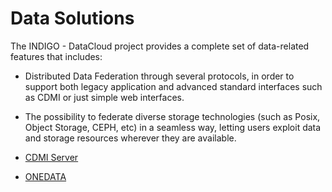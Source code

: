 # Data Solutions

The INDIGO - DataCloud project  provides a complete set of data-related features that includes: 
* Distributed Data Federation through several protocols, in order to support both legacy application and advanced standard interfaces such as CDMI or just simple web interfaces.
* The possibility to federate diverse storage technologies (such as Posix, Object Storage, CEPH, etc) in a seamless way, letting users exploit data and storage resources wherever they are available.

* [CDMI Server](cdmi1.md)
* [ONEDATA](indigo1/onedata1.md)